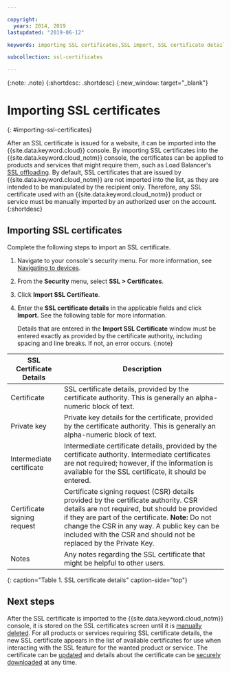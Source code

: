 ```yaml
---

copyright:
  years: 2014, 2019
lastupdated: "2019-06-12"

keywords: importing SSL certificates,SSL import, SSL certificate details

subcollection: ssl-certificates

---
```


{:note: .note}
{:shortdesc: .shortdesc}
{:new_window: target="_blank"}

# Importing SSL certificates
{: #importing-ssl-certificates}

After an SSL certificate is issued for a website, it can be imported into the {{site.data.keyword.cloud}} console. By importing SSL certificates into the {{site.data.keyword.cloud_notm}} console, the certificates can be applied to products and services that might require them, such as Load Balancer's [SSL offloading](/docs/infrastructure/local-load-balancer?topic=local-load-balancer-configuring-ssl-offloading-on-a-load-balancer). By default, SSL certificates that are issued by {{site.data.keyword.cloud_notm}} are not imported into the list, as they are intended to be manipulated by the recipient only. Therefore, any SSL certificate used with an {{site.data.keyword.cloud_notm}} product or service must be manually imported by an authorized user on the account.
{:shortdesc}

## Importing SSL certificates

Complete the following steps to import an SSL certificate.

1. Navigate to your console's security menu. For more information, see [Navigating to devices](/docs/infrastructure/ssl-certificates?topic=virtual-servers-navigating-devices).
2. From the **Security** menu, select **SSL > Certificates**.
3. Click **Import SSL Certificate**.
4. Enter the **SSL certificate details** in the applicable fields and click **Import.** See the following table for more information.

   Details that are entered in the **Import SSL Certificate** window must be entered exactly as provided by the certificate authority, including spacing and line breaks. If not, an error occurs.
   {:note}

| SSL Certificate Details     | Description |
| --------------------------- | ----------- |
|Certificate                  | SSL certificate details, provided by the certificate authority. This is generally an alpha-numeric block of text.|
|Private key                  | Private key details for the certificate, provided by the certificate authority. This is generally an alpha-numeric block of text.|
|Intermediate certificate     | Intermediate certificate details, provided by the certificate authority. Intermediate certificates are not required; however, if the information is available for the SSL certificate, it should be entered.|
|Certificate signing request  | Certificate signing request (CSR) details provided by the certificate authority. CSR details are not required, but should be provided if they are part of the certificate. **Note:** Do not change the CSR in any way. A public key can be included with the CSR and should not be replaced by the Private Key.|
|Notes                        | Any notes regarding the SSL certificate that might be helpful to other users.|
{: caption="Table 1. SSL certificate details" caption-side="top"}

## Next steps

After the SSL certificate is imported to the {{site.data.keyword.cloud_notm}} console, it is stored on the SSL certificates screen until it is [manually deleted](/docs/infrastructure/ssl-certificates?topic=ssl-certificates-deleting-ssl-certificates#deleting-ssl-certificates). For all products or services requiring SSL certificate details, the new SSL certificate appears in the list of available certificates for use when interacting with the SSL feature for the wanted product or service. The certificate can be [updated](/docs/infrastructure/ssl-certificates?topic=ssl-certificates-viewing-and-updating-ssl-certificates) and details about the certificate can be [securely downloaded](/docs/infrastructure/ssl-certificates?topic=ssl-certificates-downloading-ssl-certificate-details) at any time.
